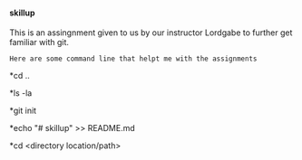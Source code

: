 #### skillup
This is an assingnment given to us by our instructor Lordgabe to further get familiar with git. 

    Here are some command line that helpt me with the assignments
 *cd ..
 
*ls -la 

*git init

 *echo "# skillup" >> README.md 
 
*cd <directory location/path>
